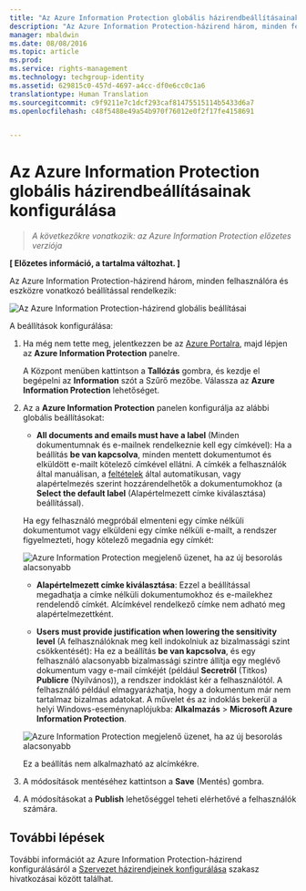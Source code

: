 ```yaml
---
title: "Az Azure Information Protection globális házirendbeállításainak konfigurálása | Azure Rights Management"
description: "Az Azure Information Protection-házirend három, minden felhasználóra és eszközre vonatkozó beállítással rendelkezik."
manager: mbaldwin
ms.date: 08/08/2016
ms.topic: article
ms.prod: 
ms.service: rights-management
ms.technology: techgroup-identity
ms.assetid: 629815c0-457d-4697-a4cc-df0e6cc0c1a6
translationtype: Human Translation
ms.sourcegitcommit: c9f9211e7c1dcf293caf81475515114b5433d6a7
ms.openlocfilehash: c48f5488e49a54b970f76012e0f2f17fe4158691


---
```


# Az Azure Information Protection globális házirendbeállításainak konfigurálása

>*A következőkre vonatkozik: az Azure Information Protection előzetes verziója*

**[ Előzetes információ, a tartalma változhat. ]**

Az Azure Information Protection-házirend három, minden felhasználóra és eszközre vonatkozó beállítással rendelkezik:

![Az Azure Information Protection-házirend globális beállításai](../media/info-protect-policy-settings.png)


A beállítások konfigurálása:

1. Ha még nem tette meg, jelentkezzen be az [Azure Portalra](https://portal.azure.com), majd lépjen az **Azure Information Protection** panelre. 
    
    A Központ menüben kattintson a **Tallózás** gombra, és kezdje el begépelni az **Information** szót a Szűrő mezőbe. Válassza az **Azure Information Protection** lehetőséget.

2. Az a **Azure Information Protection** panelen konfigurálja az alábbi globális beállításokat:

    - **All documents and emails must have a label** (Minden dokumentumnak és e-mailnek rendelkeznie kell egy címkével): Ha a beállítás **be van kapcsolva**, minden mentett dokumentumot és elküldött e-mailt kötelező címkével ellátni. A címkék a felhasználók által manuálisan, a [feltételek](configure-policy-classification.md) által automatikusan, vagy alapértelmezés szerint hozzárendelhetők a dokumentumokhoz (a **Select the default label** (Alapértelmezett címke kiválasztása) beállítással). 

    Ha egy felhasználó megpróbál elmenteni egy címke nélküli dokumentumot vagy elküldeni egy címke nélküli e-mailt, a rendszer figyelmezteti, hogy kötelező megadnia egy címkét:

    ![Azure Information Protection megjelenő üzenet, ha az új besorolás alacsonyabb](../media/info-protect-enforce-label.png)

    - **Alapértelmezett címke kiválasztása**: Ezzel a beállítással megadhatja a címke nélküli dokumentumokhoz és e-mailekhez rendelendő címkét. Alcímkével rendelkező címke nem adható meg alapértelmezettként. 

    - **Users must provide justification when lowering the sensitivity level** (A felhasználóknak meg kell indokolniuk az bizalmassági szint csökkentését): Ha ez a beállítás **be van kapcsolva**, és egy felhasználó alacsonyabb bizalmassági szintre állítja egy meglévő dokumentum vagy e-mail címkéjét (például **Secretről** (Titkos) **Publicre** (Nyilvános)), a rendszer indoklást kér a felhasználótól. A felhasználó például elmagyarázhatja, hogy a dokumentum már nem tartalmaz bizalmas adatokat. A művelet és az indoklás bekerül a helyi Windows-eseménynaplójukba: **Alkalmazás** > **Microsoft Azure Information Protection**.  

    ![Azure Information Protection megjelenő üzenet, ha az új besorolás alacsonyabb](../media/info-protect-lower-justification.png)

    Ez a beállítás nem alkalmazható az alcímkékre.

3. A módosítások mentéséhez kattintson a **Save** (Mentés) gombra.

4. A módosításokat a **Publish** lehetőséggel teheti elérhetővé a felhasználók számára.

## További lépések

További információt az Azure Information Protection-házirend konfigurálásáról a [Szervezet házirendjeinek konfigurálása](configure-policy.md#configuring-your-organization-s-policy) szakasz hivatkozásai között találhat.  












<!--HONumber=Aug16_HO4-->



